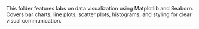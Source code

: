This folder features labs on data visualization using Matplotlib and Seaborn.  
Covers bar charts, line plots, scatter plots, histograms, and styling for clear visual communication.
